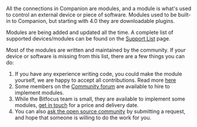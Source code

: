 All the connections in Companion are modules, and a module is what's used to control an external device or piece of software. Modules used to be built-in to Companion, but starting with 4.0 they are downloadable plugins.

Modules are being added and updated all the time. A complete list of supported devices/modules can be found on the [Support List](https://bitfocus.io/connections) page.

Most of the modules are written and maintained by the community. If your device or software is missing from this list, there are a few things you can do:
1. If you have any experience writing code, you could make the module yourself, we are happy to accept all contributions. Read more [here](https://github.com/bitfocus/companion-module-base/wiki/Module-development-101)
2. Some members on the [Community forum](https://bfoc.us/qjk0reeqmy) are available to hire to implement modules.
3. While the Bitfocus team is small, they are available to implement some modules, [get in touch](https://bitfocus.io/about#intouch) for a price and delivery date.
4. You can also [ask the open source community](https://bfoc.us/5xcykgx03n) by submitting a request, and hope that someone is willing to do the work for you.

